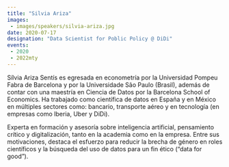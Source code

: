 ```yaml
---
title: "Silvia Ariza"
images:
 - images/speakers/silvia-ariza.jpg
date: 2020-07-17
designation: "Data Scientist for Poblic Policy @ DiDi"
events:
 - 2020
 - 2022mty
---
```


Sílvia Ariza Sentís es egresada en econometría por la Universidad Pompeu Fabra de Barcelona y por la Universidade São Paulo (Brasil), además de contar con una maestría en Ciencia de Datos por la Barcelona School of Economics. Ha trabajado como científica de datos en España y en México en múltiples sectores como: bancario, transporte aéreo y en tecnología (en empresas como Iberia, Uber y DiDi). 

Experta en formación y asesoría sobre inteligencia artificial, pensamiento crítico y digitalización, tanto en la academia como en la empresa. 
Entre sus motivaciones, destaca el esfuerzo para reducir la brecha de género en roles científicos y la búsqueda del uso de datos para un fin ético (“data for good”).